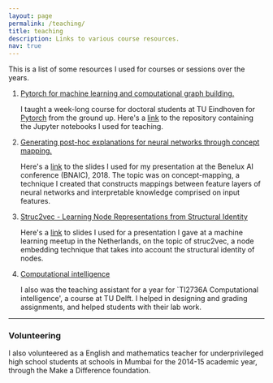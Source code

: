```yaml
---
layout: page
permalink: /teaching/
title: teaching
description: Links to various course resources.
nav: true
---
```


This is a list of some resources I used for courses or sessions over the years.

1. <ins>Pytorch for machine learning and computational graph building.</ins>

    I taught a week-long course for doctoral students at TU Eindhoven for  [Pytorch](https://pytorch.org) from the ground up. Here's a [link](https://gitlab.com/mallochio/Pytorch-tutorials) to the repository containing the Jupyter notebooks I used for teaching. 


2. <ins>Generating post-hoc explanations for neural networks through concept mapping.</ins>

    Here's a [link](https://siddharth.ai/assets/pdf/Concept-mapping.pdf) to the slides I used for my presentation at the Benelux AI conference (BNAIC), 2018. The topic was on concept-mapping, a technique I created that constructs mappings between feature layers of neural networks and interpretable knowledge comprised on input features.


3. <ins>Struc2vec - Learning Node Representations from Structural Identity </ins> 

    Here's a [link](https://siddharth.ai/assets/pdf/struc2vec.pdf) to slides I used for a presentation I gave at a machine learning meetup in the Netherlands, on the topic of struc2vec, a node embedding technique that takes into account the structural identity of nodes.


4. <ins>Computational intelligence</ins>

    I also was the teaching assistant for a year for `TI2736A Computational intelligence', a course at TU Delft. I helped in designing and grading assignments, and helped students with their lab work.


---

### Volunteering

I also volunteered as a English and mathematics teacher for underprivileged high school students at schools in Mumbai for the 2014-15 academic year, through the Make a Difference foundation.